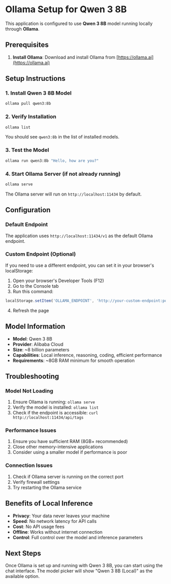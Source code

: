 # Ollama Setup for Qwen 3 8B

This application is configured to use **Qwen 3 8B** model running locally through **Ollama**.

## Prerequisites

1. **Install Ollama**: Download and install Ollama from [https://ollama.ai](https://ollama.ai)

## Setup Instructions

### 1. Install Qwen 3 8B Model
```bash
ollama pull qwen3:8b
```

### 2. Verify Installation
```bash
ollama list
```
You should see `qwen3:8b` in the list of installed models.

### 3. Test the Model
```bash
ollama run qwen3:8b "Hello, how are you?"
```

### 4. Start Ollama Server (if not already running)
```bash
ollama serve
```

The Ollama server will run on `http://localhost:11434` by default.

## Configuration

### Default Endpoint
The application uses `http://localhost:11434/v1` as the default Ollama endpoint.

### Custom Endpoint (Optional)
If you need to use a different endpoint, you can set it in your browser's localStorage:

1. Open your browser's Developer Tools (F12)
2. Go to the Console tab
3. Run this command:
```javascript
localStorage.setItem('OLLAMA_ENDPOINT', 'http://your-custom-endpoint:port/v1');
```
4. Refresh the page

## Model Information

- **Model**: Qwen 3 8B
- **Provider**: Alibaba Cloud
- **Size**: ~8 billion parameters
- **Capabilities**: Local inference, reasoning, coding, efficient performance
- **Requirements**: ~8GB RAM minimum for smooth operation

## Troubleshooting

### Model Not Loading
1. Ensure Ollama is running: `ollama serve`
2. Verify the model is installed: `ollama list`
3. Check if the endpoint is accessible: `curl http://localhost:11434/api/tags`

### Performance Issues
1. Ensure you have sufficient RAM (8GB+ recommended)
2. Close other memory-intensive applications
3. Consider using a smaller model if performance is poor

### Connection Issues
1. Check if Ollama server is running on the correct port
2. Verify firewall settings
3. Try restarting the Ollama service

## Benefits of Local Inference

- **Privacy**: Your data never leaves your machine
- **Speed**: No network latency for API calls
- **Cost**: No API usage fees
- **Offline**: Works without internet connection
- **Control**: Full control over the model and inference parameters

## Next Steps

Once Ollama is set up and running with Qwen 3 8B, you can start using the chat interface. The model picker will show "Qwen 3 8B (Local)" as the available option.
